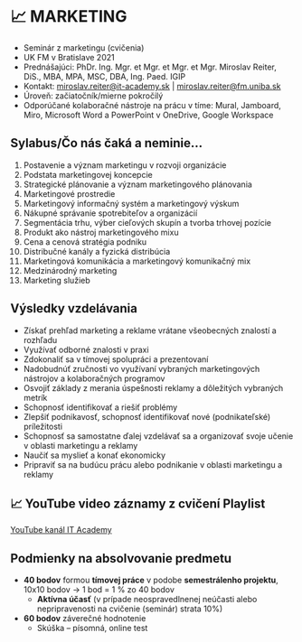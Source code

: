 # 📈 MARKETING

* Seminár z marketingu (cvičenia)
* UK FM v Bratislave 2021
* Prednášajúci: PhDr. Ing. Mgr. et Mgr. et Mgr. et Mgr. Miroslav Reiter, DiS., MBA, MPA, MSC, DBA, Ing. Paed. IGIP 
* Kontakt: miroslav.reiter@it-academy.sk | miroslav.reiter@fm.uniba.sk 
* Úroveň: začiatočník/mierne pokročilý
* Odporúčané kolaboračné nástroje na prácu v tíme: Mural, Jamboard, Miro, Microsoft Word a PowerPoint v OneDrive, Google Workspace

## Sylabus/Čo nás čaká a neminie...

1. Postavenie a význam marketingu v rozvoji organizácie
1. Podstata marketingovej koncepcie
1. Strategické plánovanie a význam marketingového plánovania
1. Marketingové prostredie
1. Marketingový informačný systém a marketingový výskum
1. Nákupné správanie spotrebiteľov a organizácií
1. Segmentácia trhu, výber cieľových skupín a tvorba trhovej pozície
1. Produkt ako nástroj marketingového mixu
1. Cena a cenová stratégia podniku
1. Distribučné kanály a fyzická distribúcia
1. Marketingová komunikácia a marketingový komunikačný mix
1. Medzinárodný marketing
1. Marketing služieb

## Výsledky vzdelávania
* Získať prehľad marketing a reklame vrátane všeobecných znalostí a rozhľadu
* Využívať odborné znalosti v praxi
* Zdokonaliť sa v tímovej spolupráci a prezentovaní
* Nadobudnúť zručnosti vo využívaní vybraných marketingových nástrojov a kolaboračných programov
* Osvojiť základy z merania úspešnosti reklamy a dôležitých vybraných metrík
* Schopnosť identifikovať a riešiť problémy
* Zlepšiť podnikavosť, schopnosť identifikovať nové (podnikateľské) príležitosti
* Schopnosť sa samostatne ďalej vzdelávať sa a organizovať svoje učenie v oblasti marketingu a reklamy
* Naučiť sa myslieť a konať ekonomicky
* Pripraviť sa na budúcu prácu alebo podnikanie v oblasti marketingu a reklamy

## 📈 YouTube video záznamy z cvičení Playlist
[YouTube kanál IT Academy](https://www.youtube.com/watch?v=0aV5g2rQCl8&list=PLIu_ZdHo7Pk8VkVfUW06vbZGtzxF9GR24)

## Podmienky na absolvovanie predmetu
* **40 bodov** formou **tímovej práce** v podobe **semestrálenho projektu**, 10x10 bodov -> 1 bod = 1 % zo 40 bodov
  * **Aktívna účasť** (v prípade neospravedlnenej neúčasti alebo nepripravenosti na cvičenie (seminár) strata 10%)
* **60 bodov** záverečné hodnotenie
  *  Skúška – písomná, online test 
